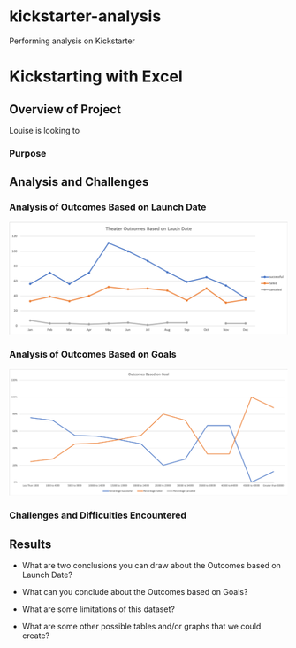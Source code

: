 # kickstarter-analysis
Performing analysis on Kickstarter
# Kickstarting with Excel

## Overview of Project
Louise is looking to 
### Purpose

## Analysis and Challenges

### Analysis of Outcomes Based on Launch Date
![Theater_Outcomes_vs_Launch](resources/Theater_Outcomes_vs_Launch.png)
### Analysis of Outcomes Based on Goals
![Outcomes_vs_Goals](resources/Outcomes_vs_Goals.png)
### Challenges and Difficulties Encountered

## Results

- What are two conclusions you can draw about the Outcomes based on Launch Date?

- What can you conclude about the Outcomes based on Goals?

- What are some limitations of this dataset?

- What are some other possible tables and/or graphs that we could create?
